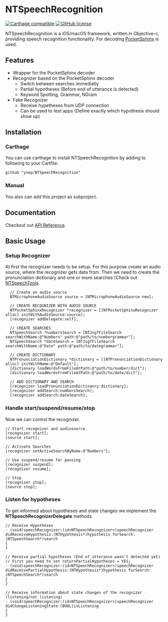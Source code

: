 # NTSpeechRecognition
[![Carthage compatible](https://img.shields.io/badge/Carthage-compatible-4BC51D.svg?style=flat)](https://github.com/Carthage/Carthage) [![GitHub license](https://img.shields.io/badge/license-MIT-lightgrey.svg)](LICENSE)   


NTSpeechRecognition is a iOS/macOS framework, written in Objective-c, providing speech recognition functionality. For decoding [PocketSphinx](http://cmusphinx.sourceforge.net) is used. 

## Features
* Wrapper for the PocketSphinx decoder
* Recognizer based on the PocketSphinx decoder
  * Switch between searches immediatly
  * Partial hypotheses (Before end of utterance is detected)
  * Keyword Spotting, Grammar, NGram
* Fake Recognizer
  * Receive hypetheses from UDP connection
  * Can be used to test apps (Define exactly which hypothesis should show up)

## Installation

### Carthage
You can use carthage to install NTSpeechRecognition by adding to following to your Cartfile:

```
github "ynop/NTSpeechRecognition"
```

### Manual
You also can add this project as subproject.

## Documentation
Checkout out [API Reference](https://ynop.github.io/NTSpeechRecognition/).

## Basic Usage

### Setup Recognizer
At first the recognizer needs to be setup. For this purpose create an audio source, where the recognizer gets data from. Then we need to create the pronunciation dictionary and one or more searches (Check out [NTSpeechTools](https://github.com/ynop/NTSpeechTools).

```objc
  // Create an audio source
  NTMicrophoneAudioSource source = [NTMicrophoneAudioSource new];

  // CREATE RECOGNIZER WITH AUDIO SOURCE
  NTPocketSphinxRecognizer *recognizer = [[NTPocketSphinxRecognizer alloc] initWithAudioSource:source];
  [recognizer addDelegate:self];

  // CREATE SEARCHES
  NTSpeechSearch *numbersSearch = [NTJsgfFileSearch searchWithName:@"Numbers" path:@"path/to/numbergrammar"];
  NTSpeechSearch *dateSearch = [NTJsgfFileSearch searchWithName:@"Date" path:@"path/to/dategrammar"];
  
  // CREATE DICTIONARY
  NTPronunciationDictionary *dictionary = [[NTPronunciationDictionary alloc] initWithName:@"Default"];
  [dictionary loadWordsFromFileAtPath:@"path/to/number/dict"];
  [dictionary loadWordsFromFileAtPath:@"path/to/date/dict"];

  // ADD DICTIONARY AND SEARCH
  [recognizer loadPronunciationDictioanry:dictionary];
  [recognizer addSearch:numbersSearch];
  [recognizer addSearch:dateSearch];
```

### Handle start/suspend/resume/stop
Now we can control the recognizer. 

```objc
// Start recognizer and audiosource
[recognizer start];
[source start];

// Activate Searches
[recognizer setActiveSearchByName:@"Numbers"];

// Use suspend/resume for pausing
[recognizer suspend];
[recognizer resume];

// Stop
[recognizer stop];
[source stop];
```

### Listen for hypotheses
To get informed about hypotheses and state changes we implement the **NTSpeechRecognizerDelegate** methods.

```objc
// Receive Hypotheses
- (void)speechRecognizer:(id<NTSpeechRecognizer>)speechRecognizer didReceiveHypothesis:(NTHypothesis*)hypothesis forSearch:(NTSpeechSearch*)search
{
}

// Receive partial hypotheses (End of utterance wasn't detected yet)
// First you need to set returnPartialHypotheses = YES; 
- (void)speechRecognizer:(id<NTSpeechRecognizer>)speechRecognizer didReceivePartialHypothesis:(NTHypothesis*)hypothesis forSearch:(NTSpeechSearch*)search
{
}

// Receive information about state changes of the recognizer (listening/not listening)
- (void)speechRecognizer:(id<NTSpeechRecognizer>)speechRecognizer didChangeListeningState:(BOOL)isListening
{
}
```
